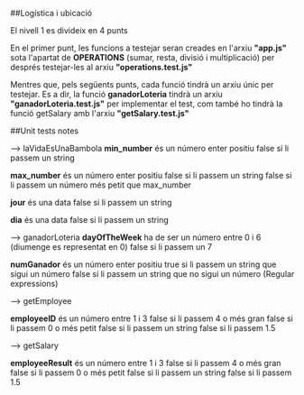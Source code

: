 ##Logística i ubicació

El nivell 1 es divideix en 4 punts

En el primer punt, les funcions a testejar seran creades en l'arxiu **"app.js"** sota l'apartat de **OPERATIONS** (sumar, resta, divisió i multiplicació) 
per després testejar-les al arxiu **"operations.test.js"**

Mentres que, pels següents punts, cada funció tindrà un arxiu únic per testejar.
Es a dir, la funció **ganadorLoteria** tindrà un arxiu **"ganadorLoteria.test.js"** per implementar el test, com també ho tindrà la funció getSalary amb l'arxiu **"getSalary.test.js"**



##Unit tests notes

--> laVidaEsUnaBambola
**min_number** 
és un número enter positiu
false si li passem un string

**max_number** 
és un número enter positiu
false si li passem un string
false si li passem un número més petit que max_number


**jour** 
és una data
false si li passem un string

**dia** 
és una data
false si li passem un string


--> ganadorLoteria
**dayOfTheWeek** 
ha de ser un número entre 0 i 6 (diumenge es representat en 0)
false si li passem un 7

**numGanador** 
és un número enter positiu
true si li passem un string que sigui un número
false si li passem un string que no sigui un número (Regular expressions)


--> getEmployee

**employeeID**
és un número entre 1 i 3
false si li passem 4 o més gran
false si li passem 0 o més petit
false si li passem un string
false si li passem 1.5


--> getSalary

**employeeResult**
és un número entre 1 i 3
false si li passem 4 o més gran
false si li passem 0 o més petit
false si li passem un string
false si li passem 1.5



